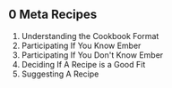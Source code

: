 ## 0 Meta Recipes
  1. Understanding the Cookbook Format
  1. Participating If You Know Ember
  1. Participating If You Don't Know Ember
  1. Deciding If A Recipe is a Good Fit
  1. Suggesting A Recipe